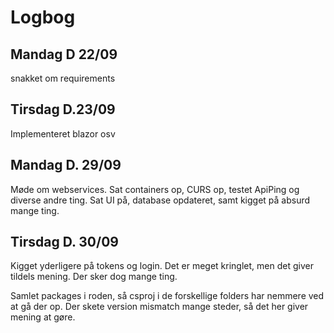 # Logbog

## Mandag D 22/09

snakket om requirements

## Tirsdag D.23/09

Implementeret blazor osv

## Mandag D. 29/09

Møde om webservices.
Sat containers op, CURS op, testet ApiPing og diverse andre ting.
Sat UI på, database opdateret, samt kigget på absurd mange ting.

## Tirsdag D. 30/09

Kigget yderligere på tokens og login. Det er meget kringlet, men det giver tildels mening. Der sker dog mange ting.

Samlet packages i roden, så csproj i de forskellige folders har nemmere ved at gå der op. Der skete version mismatch mange steder, så det her giver mening at gøre.
